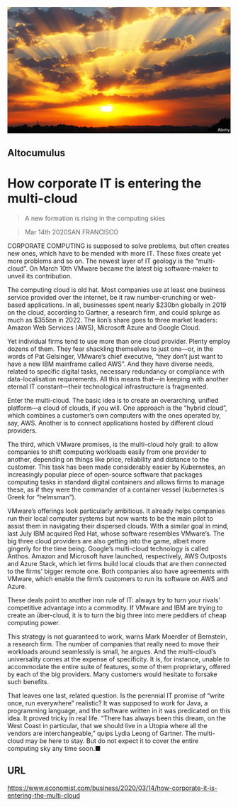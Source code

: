 ![](./images/20200314_WBP510.jpg)

## Altocumulus

# How corporate IT is entering the multi-cloud

> A new formation is rising in the computing skies

> Mar 14th 2020SAN FRANCISCO

CORPORATE COMPUTING is supposed to solve problems, but often creates new ones, which have to be mended with more IT. These fixes create yet more problems and so on. The newest layer of IT geology is the “multi-cloud”. On March 10th VMware became the latest big software-maker to unveil its contribution.

The computing cloud is old hat. Most companies use at least one business service provided over the internet, be it raw number-crunching or web-based applications. In all, businesses spent nearly $230bn globally in 2019 on the cloud, according to Gartner, a research firm, and could splurge as much as $355bn in 2022. The lion’s share goes to three market leaders: Amazon Web Services (AWS), Microsoft Azure and Google Cloud.

Yet individual firms tend to use more than one cloud provider. Plenty employ dozens of them. They fear shackling themselves to just one—or, in the words of Pat Gelsinger, VMware’s chief executive, “they don’t just want to have a new IBM mainframe called AWS”. And they have diverse needs, related to specific digital tasks, necessary redundancy or compliance with data-localisation requirements. All this means that—in keeping with another eternal IT constant—their technological infrastructure is fragmented.

Enter the multi-cloud. The basic idea is to create an overarching, unified platform—a cloud of clouds, if you will. One approach is the “hybrid cloud”, which combines a customer’s own computers with the ones operated by, say, AWS. Another is to connect applications hosted by different cloud providers.

The third, which VMware promises, is the multi-cloud holy grail: to allow companies to shift computing workloads easily from one provider to another, depending on things like price, reliability and distance to the customer. This task has been made considerably easier by Kubernetes, an increasingly popular piece of open-source software that packages computing tasks in standard digital containers and allows firms to manage these, as if they were the commander of a container vessel (kubernetes is Greek for “helmsman”).

VMware’s offerings look particularly ambitious. It already helps companies run their local computer systems but now wants to be the main pilot to assist them in navigating their dispersed clouds. With a similar goal in mind, last July IBM acquired Red Hat, whose software resembles VMware’s. The big three cloud providers are also getting into the game, albeit more gingerly for the time being. Google’s multi-cloud technology is called Anthos. Amazon and Microsoft have launched, respectively, AWS Outposts and Azure Stack, which let firms build local clouds that are then connected to the firms’ bigger remote one. Both companies also have agreements with VMware, which enable the firm’s customers to run its software on AWS and Azure.

These deals point to another iron rule of IT: always try to turn your rivals’ competitive advantage into a commodity. If VMware and IBM are trying to create an über-cloud, it is to turn the big three into mere peddlers of cheap computing power.

This strategy is not guaranteed to work, warns Mark Moerdler of Bernstein, a research firm. The number of companies that really need to move their workloads around seamlessly is small, he argues. And the multi-cloud’s universality comes at the expense of specificity. It is, for instance, unable to accommodate the entire suite of features, some of them proprietary, offered by each of the big providers. Many customers would hesitate to forsake such benefits.

That leaves one last, related question. Is the perennial IT promise of “write once, run everywhere” realistic? It was supposed to work for Java, a programming language, and the software written in it was predicated on this idea. It proved tricky in real life. “There has always been this dream, on the West Coast in particular, that we should live in a Utopia where all the vendors are interchangeable,” quips Lydia Leong of Gartner. The multi-cloud may be here to stay. But do not expect it to cover the entire computing sky any time soon.■

## URL

https://www.economist.com/business/2020/03/14/how-corporate-it-is-entering-the-multi-cloud
